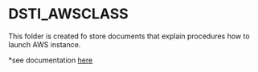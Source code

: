 # DSTI_AWSCLASS
This folder is created fo store documents that explain procedures how to launch AWS instance.

*see documentation [here](Instance_with_Rserver.md)
